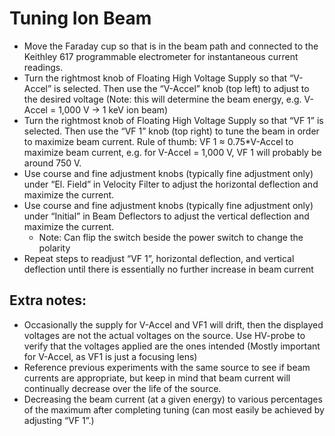 # Tuning Ion Beam

* Move the Faraday cup so that is in the beam path and connected to the Keithley 617 programmable electrometer for instantaneous current readings. 
* Turn the rightmost knob of Floating High Voltage Supply so that “V-Accel” is selected. Then use the “V-Accel” knob (top left) to adjust to the desired voltage (Note: this will determine the beam energy, e.g. V-Accel = 1,000 V → 1 keV ion beam)
* Turn the rightmost knob of Floating High Voltage Supply so that “VF 1” is selected. Then use the “VF 1” knob (top right) to tune the beam in order to maximize beam current. Rule of thumb: VF 1 ≈ 0.75*V-Accel to maximize beam current, e.g. for V-Accel = 1,000 V, VF 1 will probably be around 750 V.
* Use course and fine adjustment knobs (typically fine adjustment only) under “El. Field” in Velocity Filter to adjust the horizontal deflection and maximize the current.
* Use course and fine adjustment knobs (typically fine adjustment only) under “Initial” in Beam Deflectors to adjust the vertical deflection and maximize the current.
    * Note: Can flip the switch beside the power switch to change the polarity
* Repeat steps to readjust “VF 1”, horizontal deflection, and vertical deflection until there is essentially no further increase in beam current

## Extra notes:
* Occasionally the supply for V-Accel and VF1 will drift, then the displayed voltages are not the actual voltages on the source.  Use HV-probe to verify that the voltages applied are the ones intended (Mostly important for V-Accel, as VF1 is just a focusing lens)
* Reference previous experiments with the same source to see if beam currents are appropriate, but keep in mind that beam current will continually decrease over the life of the source.
* Decreasing the beam current (at a given energy) to various percentages of the maximum after completing tuning (can most easily be achieved by adjusting “VF 1”.)
